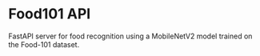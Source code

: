 # Food101 API

FastAPI server for food recognition using a MobileNetV2 model trained on the Food-101 dataset.
